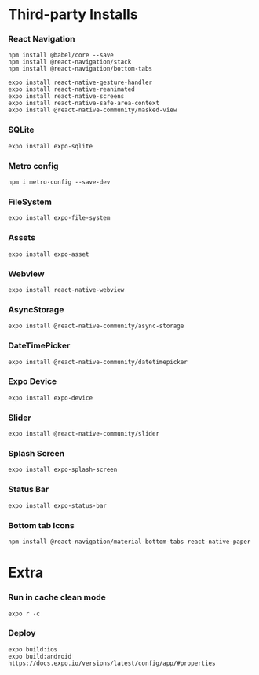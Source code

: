 # Third-party Installs
### React Navigation

    npm install @babel/core --save
    npm install @react-navigation/stack
    npm install @react-navigation/bottom-tabs

    expo install react-native-gesture-handler
    expo install react-native-reanimated
    expo install react-native-screens
    expo install react-native-safe-area-context
    expo install @react-native-community/masked-view

### SQLite

    expo install expo-sqlite

### Metro config

    npm i metro-config --save-dev

### FileSystem

    expo install expo-file-system

### Assets

    expo install expo-asset

### Webview

    expo install react-native-webview

### AsyncStorage

    expo install @react-native-community/async-storage

### DateTimePicker

    expo install @react-native-community/datetimepicker

### Expo Device

    expo install expo-device

### Slider

    expo install @react-native-community/slider

### Splash Screen

    expo install expo-splash-screen

### Status Bar

    expo install expo-status-bar

### Bottom tab Icons

    npm install @react-navigation/material-bottom-tabs react-native-paper


# Extra

### Run in cache clean mode

    expo r -c

### Deploy

    expo build:ios
    expo build:android
    https://docs.expo.io/versions/latest/config/app/#properties